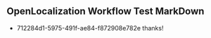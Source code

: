 ## OpenLocalization Workflow Test MarkDown
* 712284d1-5975-491f-ae84-f872908e782e 
thanks!<!--HONumber=Mar16_HO3-->
